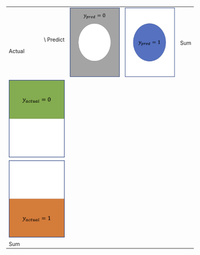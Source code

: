 

<table>
  <tr>
    <td><p align="right">\ Predict</p>Actual</td>
    <td><img src="./images/y_pred=0.png" width="200px"></td>
    <td><img src="./images/y_pred=1.png" width="200px"></td>
    <td>Sum</td>
  </tr>
  <tr>
    <td>
      <img src="./images/y_actual=0.png" width="200px">
    </td>
  </tr>
  <tr>
    <td>
      <img src="./images/y_actual=1.png" width="200px">
    </td>
  </tr>
  <tr>
    <td>Sum</td>
  </tr>
  </table>
